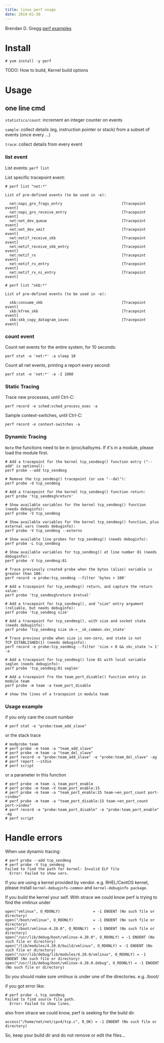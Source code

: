 ```yaml
---
title: linux perf usage
date: 2019-01-30
---
```


Brendan D. Gregg [perf examples](http://www.brendangregg.com/perf.html)

# Install

```
# yum install -y perf
```

TODO: How to build, Kernel build options

# Usage

## one line cmd

`statistics/count`: increment an integer counter on events

`sample`: collect details (eg, instruction pointer or stack) from a subset of events (once every ...)

`trace`: collect details from every event

### list event

List events: `perf list`

List specific tracepoint event:
```
# perf list "net:*"

List of pre-defined events (to be used in -e):

  net:napi_gro_frags_entry                           [Tracepoint event]
  net:napi_gro_receive_entry                         [Tracepoint event]
  net:net_dev_queue                                  [Tracepoint event]
  net:net_dev_xmit                                   [Tracepoint event]
  net:netif_receive_skb                              [Tracepoint event]
  net:netif_receive_skb_entry                        [Tracepoint event]
  net:netif_rx                                       [Tracepoint event]
  net:netif_rx_entry                                 [Tracepoint event]
  net:netif_rx_ni_entry                              [Tracepoint event]

# perf list "skb:*"

List of pre-defined events (to be used in -e):

  skb:consume_skb                                    [Tracepoint event]
  skb:kfree_skb                                      [Tracepoint event]
  skb:skb_copy_datagram_iovec                        [Tracepoint event]
```

### count event
Count net events for the entire system, for 10 seconds:
```
perf stat -e 'net:*' -a sleep 10
```
Count all net events, printing a report every second:
```
perf stat -e 'net:*' -a -I 1000
```

### Static Tracing

Trace new processes, until Ctrl-C:
```
perf record -e sched:sched_process_exec -a
```
Sample context-switches, until Ctrl-C:
```
perf record -e context-switches -a
```

### Dynamic Tracing

`Note` the functions need to be in /proc/kallsyms. If it's in a module, please load
the module first.

```
# Add a tracepoint for the kernel tcp_sendmsg() function entry ("--add" is optional):
perf probe --add tcp_sendmsg

# Remove the tcp_sendmsg() tracepoint (or use "--del"):
perf probe -d tcp_sendmsg

# Add a tracepoint for the kernel tcp_sendmsg() function return:
perf probe 'tcp_sendmsg%return'

# Show available variables for the kernel tcp_sendmsg() function (needs debuginfo):
perf probe -V tcp_sendmsg

# Show available variables for the kernel tcp_sendmsg() function, plus external vars (needs debuginfo):
perf probe -V tcp_sendmsg --externs

# Show available line probes for tcp_sendmsg() (needs debuginfo):
perf probe -L tcp_sendmsg

# Show available variables for tcp_sendmsg() at line number 81 (needs debuginfo):
perf probe -V tcp_sendmsg:81

# Trace previously created probe when the bytes (alias) variable is greater than 100:
perf record -e probe:tcp_sendmsg --filter 'bytes > 100'

# Add a tracepoint for tcp_sendmsg() return, and capture the return value:
perf probe 'tcp_sendmsg%return $retval'

# Add a tracepoint for tcp_sendmsg(), and "size" entry argument (reliable, but needs debuginfo):
perf probe 'tcp_sendmsg size'

# Add a tracepoint for tcp_sendmsg(), with size and socket state (needs debuginfo):
perf probe 'tcp_sendmsg size sk->__sk_common.skc_state'

# Trace previous probe when size is non-zero, and state is not TCP_ESTABLISHED(1) (needs debuginfo):
perf record -e probe:tcp_sendmsg --filter 'size > 0 && skc_state != 1' -a

# Add a tracepoint for tcp_sendmsg() line 81 with local variable seglen (needs debuginfo):
perf probe 'tcp_sendmsg:81 seglen'

# Add a tracepoint fro the team_port_disable() function entry in module team
perf probe -m team -a team_port_disable

# show the lines of a tracepoint in module team
```

### Usage example
if you only care the count number
```
# perf stat -e "probe:team_add_slave"
```
or the stack trace
```
# modprobe team
# perf probe -m team -a "team_add_slave"
# perf probe -m team -a "team_del_slave"
# perf record -e "probe:team_add_slave" -e "probe:team_del_slave" -ag
# perf report --stdio
# perf script
```
or a parameter in this function
```
# perf probe -m team -L team_port_enable
# perf probe -m team -V team_port_enable:15
# perf probe -m team -a "team_port_enable:15 team->en_port_count port->index"
# perf probe -m team -a "team_port_disable:15 team->en_port_count port->index"
# perf record -e "probe:team_port_disable" -e "probe:team_port_enable" -ag
# perf script
```

# Handle errors

When use dynamic tracing:
```
# perf probe --add tcp_sendmsg
# perf probe -V tcp_sendmsg
Failed to find the path for kernel: Invalid ELF file
  Error: Failed to show vars.
```

If you are using a kernel provided by vendor. e.g. RHEL/CentOS kernel, please
install `kernel-debuginfo-common` and `kernel-debuginfo package`.

If you build the kernel your self. With strace we could know perf is trying to
find the vmlinux under
```
open("vmlinux", O_RDONLY)               = -1 ENOENT (No such file or directory)
open("/boot/vmlinux", O_RDONLY)         = -1 ENOENT (No such file or directory)
open("/boot/vmlinux-4.20.0", O_RDONLY)  = -1 ENOENT (No such file or directory)
open("/usr/lib/debug/boot/vmlinux-4.20.0", O_RDONLY) = -1 ENOENT (No such file or directory)
open("/lib/modules/4.20.0/build/vmlinux", O_RDONLY) = -1 ENOENT (No such file or directory)
open("/usr/lib/debug/lib/modules/4.20.0/vmlinux", O_RDONLY) = -1 ENOENT (No such file or directory)
open("/usr/lib/debug/boot/vmlinux-4.20.0.debug", O_RDONLY) = -1 ENOENT (No such file or directory)
```

So you should make sure vmlinux is under one of the directories. e.g. /boot/

if you got error like:
```
# perf probe -L tcp_sendmsg
Failed to find source file path.
  Error: Failed to show lines.

```

also from strace we could know, perf is seeking for the build dir.
```
access("/home/net/net/ipv4/tcp.c", R_OK) = -1 ENOENT (No such file or directory)
```

So, keep your build dir and do not remove or edit the files...
